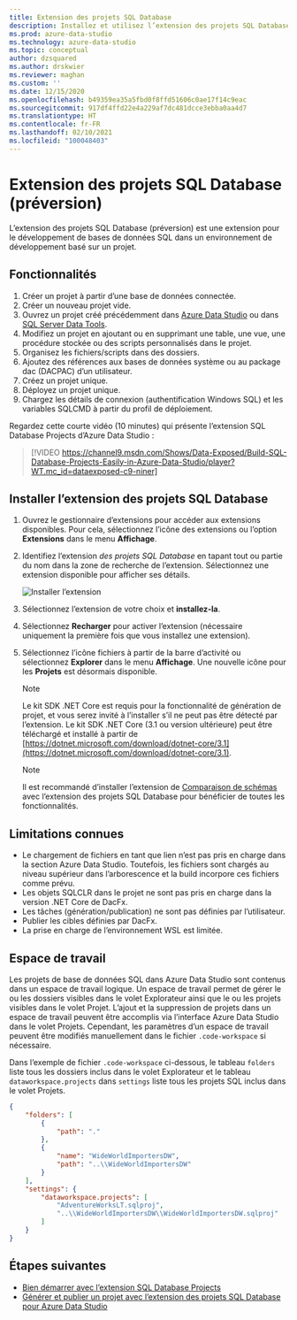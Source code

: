 ```yaml
---
title: Extension des projets SQL Database
description: Installez et utilisez l’extension des projets SQL Database pour Azure Data Studio.
ms.prod: azure-data-studio
ms.technology: azure-data-studio
ms.topic: conceptual
author: dzsquared
ms.author: drskwier
ms.reviewer: maghan
ms.custom: ''
ms.date: 12/15/2020
ms.openlocfilehash: b49359ea35a5fbd0f8ffd51606c0ae17f14c9eac
ms.sourcegitcommit: 917df4ffd22e4a229af7dc481dcce3ebba0aa4d7
ms.translationtype: HT
ms.contentlocale: fr-FR
ms.lasthandoff: 02/10/2021
ms.locfileid: "100048403"
---
```

# <a name="sql-database-projects-extension-preview"></a>Extension des projets SQL Database (préversion)

L’extension des projets SQL Database (préversion) est une extension pour le développement de bases de données SQL dans un environnement de développement basé sur un projet. 


## <a name="features"></a>Fonctionnalités

1. Créer un projet à partir d’une base de données connectée.
2. Créer un nouveau projet vide.
3. Ouvrez un projet créé précédemment dans [Azure Data Studio](sql-database-project-extension-getting-started.md) ou dans [SQL Server Data Tools](../../ssdt/sql-server-data-tools.md).
4. Modifiez un projet en ajoutant ou en supprimant une table, une vue, une procédure stockée ou des scripts personnalisés dans le projet.
5. Organisez les fichiers/scripts dans des dossiers.
6. Ajoutez des références aux bases de données système ou au package dac (DACPAC) d’un utilisateur.
7. Créez un projet unique.
8. Déployez un projet unique.
9. Chargez les détails de connexion (authentification Windows SQL) et les variables SQLCMD à partir du profil de déploiement.

Regardez cette courte vidéo (10 minutes) qui présente l’extension SQL Database Projects d’Azure Data Studio :

> [!VIDEO https://channel9.msdn.com/Shows/Data-Exposed/Build-SQL-Database-Projects-Easily-in-Azure-Data-Studio/player?WT.mc_id=dataexposed-c9-niner]

## <a name="install-the-sql-database-projects-extension"></a>Installer l’extension des projets SQL Database

1. Ouvrez le gestionnaire d’extensions pour accéder aux extensions disponibles.  Pour cela, sélectionnez l’icône des extensions ou l’option **Extensions** dans le menu **Affichage**.
2. Identifiez l’extension *des projets SQL Database* en tapant tout ou partie du nom dans la zone de recherche de l’extension. Sélectionnez une extension disponible pour afficher ses détails.

   ![Installer l’extension](media/sql-database-projects-extension/install-database-projects.png)

3. Sélectionnez l’extension de votre choix et **installez-la**.
4. Sélectionnez **Recharger** pour activer l’extension (nécessaire uniquement la première fois que vous installez une extension).
5. Sélectionnez l’icône fichiers à partir de la barre d’activité ou sélectionnez **Explorer** dans le menu **Affichage**. Une nouvelle icône pour les **Projets**  est désormais disponible.

   > [!NOTE]
   > Le kit SDK .NET Core est requis pour la fonctionnalité de génération de projet, et vous serez invité à l’installer s’il ne peut pas être détecté par l’extension.  Le kit SDK .NET Core (3.1 ou version ultérieure) peut être téléchargé et installé à partir de [https://dotnet.microsoft.com/download/dotnet-core/3.1](https://dotnet.microsoft.com/download/dotnet-core/3.1).

   > [!NOTE]
   > Il est recommandé d’installer l’extension de [Comparaison de schémas](schema-compare-extension.md) avec l’extension des projets SQL Database pour bénéficier de toutes les fonctionnalités.

## <a name="known-limitations"></a>Limitations connues

- Le chargement de fichiers en tant que lien n’est pas pris en charge dans la section Azure Data Studio. Toutefois, les fichiers sont chargés au niveau supérieur dans l’arborescence et la build incorpore ces fichiers comme prévu.
- Les objets SQLCLR dans le projet ne sont pas pris en charge dans la version .NET Core de DacFx.
- Les tâches (génération/publication) ne sont pas définies par l’utilisateur.
- Publier les cibles définies par DacFx.
- La prise en charge de l’environnement WSL est limitée.

## <a name="workspace"></a>Espace de travail
Les projets de base de données SQL dans Azure Data Studio sont contenus dans un espace de travail logique.  Un espace de travail permet de gérer le ou les dossiers visibles dans le volet Explorateur ainsi que le ou les projets visibles dans le volet Projet. L’ajout et la suppression de projets dans un espace de travail peuvent être accomplis via l’interface Azure Data Studio dans le volet Projets. Cependant, les paramètres d’un espace de travail peuvent être modifiés manuellement dans le fichier `.code-workspace` si nécessaire.

Dans l’exemple de fichier `.code-workspace` ci-dessous, le tableau `folders` liste tous les dossiers inclus dans le volet Explorateur et le tableau `dataworkspace.projects` dans `settings` liste tous les projets SQL inclus dans le volet Projets.

```json
{
    "folders": [
        {
            "path": "."
        },
        {
            "name": "WideWorldImportersDW",
            "path": "..\\WideWorldImportersDW"
        }
    ],
    "settings": {
        "dataworkspace.projects": [
            "AdventureWorksLT.sqlproj",
            "..\\WideWorldImportersDW\\WideWorldImportersDW.sqlproj"
        ]
    }
}
```

## <a name="next-steps"></a>Étapes suivantes

- [Bien démarrer avec l’extension SQL Database Projects](sql-database-project-extension-getting-started.md)
- [Générer et publier un projet avec l’extension des projets SQL Database pour Azure Data Studio](sql-database-project-extension-build.md)
